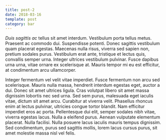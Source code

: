 ```yaml
---
title: post-2
date: 2018-03-16
template: post
category: bar
---
```

*Duis sagittis ac* tellus sit amet interdum. Vestibulum porta tellus metus. Praesent ac commodo dui. Suspendisse potenti. Donec sagittis vestibulum quam placerat egestas. Maecenas nulla risus, viverra sed sapien non, pretium sodales purus. Vestibulum erat ante, tristique et lectus quis, convallis semper urna. Integer ultrices vestibulum pulvinar. Fusce dapibus urna urna, vitae ornare ex scelerisque at. Mauris tempor mi eu est efficitur, at condimentum arcu ullamcorper.

Integer fermentum vel velit vitae imperdiet. Fusce fermentum non arcu sed scelerisque. Mauris nulla massa, hendrerit interdum egestas eget, auctor a dui. Donec sit amet ultrices ligula. Cras volutpat libero sit amet massa dignissim lobortis nec sed urna. Sed sem purus, malesuada eget iaculis vitae, dictum sit amet arcu. Curabitur at viverra velit. Phasellus rhoncus enim at lectus pulvinar, ultricies congue tortor blandit. Nam efficitur imperdiet eros ac porta. Pellentesque dui elit, semper sodales nibh vitae, viverra egestas lacus. Nulla a eleifend purus. Aenean vulputate elementum placerat. Nulla facilisi. Nulla posuere lacus iaculis mauris tempus dignissim. Sed condimentum, purus sed sagittis mollis, lorem lacus cursus purus, sit amet molestie massa nisl vel felis. 
